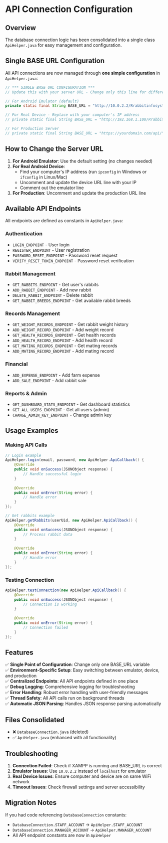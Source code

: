 # API Connection Configuration

## Overview
The database connection logic has been consolidated into a single class `ApiHelper.java` for easy management and configuration.

## Single BASE URL Configuration

All API connections are now managed through **one simple configuration** in `ApiHelper.java`:

```java
// *** SINGLE BASE URL CONFIGURATION ***
// Update this with your server URL - Change only this line for different environments:

// For Android Emulator (default)
private static final String BASE_URL = "http://10.0.2.2/Rrabbitinfosystem/php_api/";

// For Real Device - Replace with your computer's IP address
// private static final String BASE_URL = "http://192.168.1.100/Rrabbitinfosystem/php_api/";

// For Production Server
// private static final String BASE_URL = "https://yourdomain.com/api/";
```

## How to Change the Server URL

1. **For Android Emulator**: Use the default setting (no changes needed)
2. **For Real Android Device**: 
   - Find your computer's IP address (run `ipconfig` in Windows or `ifconfig` in Linux/Mac)
   - Uncomment and update the device URL line with your IP
   - Comment out the emulator line
3. **For Production**: Uncomment and update the production URL line

## Available API Endpoints

All endpoints are defined as constants in `ApiHelper.java`:

### Authentication
- `LOGIN_ENDPOINT` - User login
- `REGISTER_ENDPOINT` - User registration
- `PASSWORD_RESET_ENDPOINT` - Password reset request
- `VERIFY_RESET_TOKEN_ENDPOINT` - Password reset verification

### Rabbit Management
- `GET_RABBITS_ENDPOINT` - Get user's rabbits
- `ADD_RABBIT_ENDPOINT` - Add new rabbit
- `DELETE_RABBIT_ENDPOINT` - Delete rabbit
- `GET_RABBIT_BREEDS_ENDPOINT` - Get available rabbit breeds

### Records Management
- `GET_WEIGHT_RECORDS_ENDPOINT` - Get rabbit weight history
- `ADD_WEIGHT_RECORD_ENDPOINT` - Add weight record
- `GET_HEALTH_RECORDS_ENDPOINT` - Get health records
- `ADD_HEALTH_RECORD_ENDPOINT` - Add health record
- `GET_MATING_RECORDS_ENDPOINT` - Get mating records
- `ADD_MATING_RECORD_ENDPOINT` - Add mating record

### Financial
- `ADD_EXPENSE_ENDPOINT` - Add farm expense
- `ADD_SALE_ENDPOINT` - Add rabbit sale

### Reports & Admin
- `GET_DASHBOARD_STATS_ENDPOINT` - Get dashboard statistics
- `GET_ALL_USERS_ENDPOINT` - Get all users (admin)
- `CHANGE_ADMIN_KEY_ENDPOINT` - Change admin key

## Usage Examples

### Making API Calls

```java
// Login example
ApiHelper.login(email, password, new ApiHelper.ApiCallback() {
    @Override
    public void onSuccess(JSONObject response) {
        // Handle successful login
    }
    
    @Override
    public void onError(String error) {
        // Handle error
    }
});

// Get rabbits example
ApiHelper.getRabbits(userUid, new ApiHelper.ApiCallback() {
    @Override
    public void onSuccess(JSONObject response) {
        // Process rabbit data
    }
    
    @Override
    public void onError(String error) {
        // Handle error
    }
});
```

### Testing Connection

```java
ApiHelper.testConnection(new ApiHelper.ApiCallback() {
    @Override
    public void onSuccess(JSONObject response) {
        // Connection is working
    }
    
    @Override
    public void onError(String error) {
        // Connection failed
    }
});
```

## Features

✅ **Single Point of Configuration**: Change only one BASE_URL variable  
✅ **Environment-Specific Setup**: Easy switching between emulator, device, and production  
✅ **Centralized Endpoints**: All API endpoints defined in one place  
✅ **Debug Logging**: Comprehensive logging for troubleshooting  
✅ **Error Handling**: Robust error handling with user-friendly messages  
✅ **Thread Safety**: All API calls run on background threads  
✅ **Automatic JSON Parsing**: Handles JSON response parsing automatically  

## Files Consolidated

- ❌ `DatabaseConnection.java` (deleted)
- ✅ `ApiHelper.java` (enhanced with all functionality)

## Troubleshooting

1. **Connection Failed**: Check if XAMPP is running and BASE_URL is correct
2. **Emulator Issues**: Use `10.0.2.2` instead of `localhost` for emulator
3. **Real Device Issues**: Ensure computer and device are on same WiFi network
4. **Timeout Issues**: Check firewall settings and server accessibility

## Migration Notes

If you had code referencing `DatabaseConnection` constants:
- `DatabaseConnection.STAFF_ACCOUNT` → `ApiHelper.STAFF_ACCOUNT`
- `DatabaseConnection.MANAGER_ACCOUNT` → `ApiHelper.MANAGER_ACCOUNT`
- All API endpoint constants are now in `ApiHelper` 
